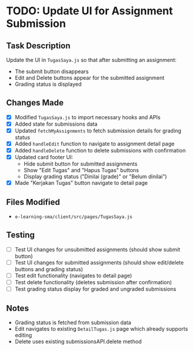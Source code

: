 # TODO: Update UI for Assignment Submission

## Task Description
Update the UI in `TugasSaya.js` so that after submitting an assignment:
- The submit button disappears
- Edit and Delete buttons appear for the submitted assignment
- Grading status is displayed

## Changes Made
- [x] Modified `TugasSaya.js` to import necessary hooks and APIs
- [x] Added state for submissions data
- [x] Updated `fetchMyAssignments` to fetch submission details for grading status
- [x] Added `handleEdit` function to navigate to assignment detail page
- [x] Added `handleDelete` function to delete submissions with confirmation
- [x] Updated card footer UI:
  - Hide submit button for submitted assignments
  - Show "Edit Tugas" and "Hapus Tugas" buttons
  - Display grading status ("Dinilai (grade)" or "Belum dinilai")
- [x] Made "Kerjakan Tugas" button navigate to detail page

## Files Modified
- `e-learning-sma/client/src/pages/TugasSaya.js`

## Testing
- [ ] Test UI changes for unsubmitted assignments (should show submit button)
- [ ] Test UI changes for submitted assignments (should show edit/delete buttons and grading status)
- [ ] Test edit functionality (navigates to detail page)
- [ ] Test delete functionality (deletes submission after confirmation)
- [ ] Test grading status display for graded and ungraded submissions

## Notes
- Grading status is fetched from submission data
- Edit navigates to existing `DetailTugas.js` page which already supports editing
- Delete uses existing submissionsAPI.delete method
